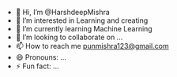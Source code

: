 - 👋 Hi, I’m @HarshdeepMishra
- 👀 I’m interested in Learning and creating
- 🌱 I’m currently learning Machine Learning
- 💞️ I’m looking to collaborate on ...
- 📫 How to reach me punmishra123@gmail.com
- 😄 Pronouns: ...
- ⚡ Fun fact: ...

<!---
HarshdeepMishra/HarshdeepMishra is a ✨ special ✨ repository because its `README.md` (this file) appears on your GitHub profile.
You can click the Preview link to take a look at your changes.
--->
